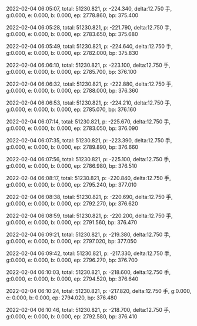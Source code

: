 2022-02-04 06:05:07, total: 51230.821, p: -224.340, delta:12.750 手, g:0.000, e: 0.000, b: 0.000, ep: 2778.860, bp: 375.400

2022-02-04 06:05:28, total: 51230.821, p: -221.790, delta:12.750 手, g:0.000, e: 0.000, b: 0.000, ep: 2783.650, bp: 375.680

2022-02-04 06:05:49, total: 51230.821, p: -224.640, delta:12.750 手, g:0.000, e: 0.000, b: 0.000, ep: 2782.000, bp: 375.830

2022-02-04 06:06:10, total: 51230.821, p: -223.100, delta:12.750 手, g:0.000, e: 0.000, b: 0.000, ep: 2785.700, bp: 376.100

2022-02-04 06:06:32, total: 51230.821, p: -222.880, delta:12.750 手, g:0.000, e: 0.000, b: 0.000, ep: 2788.000, bp: 376.360

2022-02-04 06:06:53, total: 51230.821, p: -224.210, delta:12.750 手, g:0.000, e: 0.000, b: 0.000, ep: 2785.070, bp: 376.160

2022-02-04 06:07:14, total: 51230.821, p: -225.670, delta:12.750 手, g:0.000, e: 0.000, b: 0.000, ep: 2783.050, bp: 376.090

2022-02-04 06:07:35, total: 51230.821, p: -223.390, delta:12.750 手, g:0.000, e: 0.000, b: 0.000, ep: 2789.890, bp: 376.660

2022-02-04 06:07:56, total: 51230.821, p: -225.100, delta:12.750 手, g:0.000, e: 0.000, b: 0.000, ep: 2786.980, bp: 376.510

2022-02-04 06:08:17, total: 51230.821, p: -220.840, delta:12.750 手, g:0.000, e: 0.000, b: 0.000, ep: 2795.240, bp: 377.010

2022-02-04 06:08:38, total: 51230.821, p: -220.690, delta:12.750 手, g:0.000, e: 0.000, b: 0.000, ep: 2792.270, bp: 376.620

2022-02-04 06:08:59, total: 51230.821, p: -220.200, delta:12.750 手, g:0.000, e: 0.000, b: 0.000, ep: 2791.560, bp: 376.470

2022-02-04 06:09:21, total: 51230.821, p: -219.380, delta:12.750 手, g:0.000, e: 0.000, b: 0.000, ep: 2797.020, bp: 377.050

2022-02-04 06:09:42, total: 51230.821, p: -217.330, delta:12.750 手, g:0.000, e: 0.000, b: 0.000, ep: 2796.270, bp: 376.700

2022-02-04 06:10:03, total: 51230.821, p: -218.600, delta:12.750 手, g:0.000, e: 0.000, b: 0.000, ep: 2794.520, bp: 376.640

2022-02-04 06:10:24, total: 51230.821, p: -217.820, delta:12.750 手, g:0.000, e: 0.000, b: 0.000, ep: 2794.020, bp: 376.480

2022-02-04 06:10:46, total: 51230.821, p: -218.700, delta:12.750 手, g:0.000, e: 0.000, b: 0.000, ep: 2792.580, bp: 376.410
